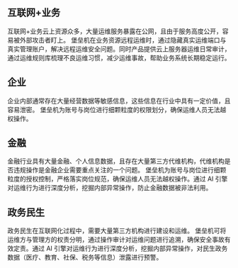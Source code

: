 
## 互联网+业务
互联网+业务云上资源众多，大量运维服务暴露在公网，且由于服务高度公开，容易被外部攻击者盯上。
堡垒机在业务资源远程运维时，通过隐藏真实运维端口与真实管理账户，解决远程运维安全问题。同时产品提供云上服务器运维日常审计，通过运维规则库梳理不良运维习惯，减少运维事故，帮助业务系统长期稳定运行。

## 企业
企业内部通常存在大量经营数据等敏感信息，这些信息在行业中具有一定价值，且容易泄密。
堡垒机为账号与岗位进行细颗粒度的权限划分，确保运维人员无法越权操作。

## 金融
金融行业具有大量金融、个人信息数据，且存在大量第三方代维机构，代维机构是否违规操作是金融企业需要重点关注的一个问题。
堡垒机为账号与岗位进行细颗粒度的授权控制，严格落实岗位规范，确保运维人员无法越权操作。通过 AI 引擎对运维行为进行深度分析，挖掘内部异常操作，防止金融数据被非法利用。

## 政务民生
政务民生在互联网化过程中，需要大量第三方机构进行建设和运维。
堡垒机可将运维方与管理方的权责分明，通过操作审计对运维问题进行追溯，确保安全事故有效定责。通过 AI 引擎对运维行为进行深度分析，挖掘内部异常操作，对民生政务数据（医疗、教育、社保、税务等信息）泄露进行预警。
